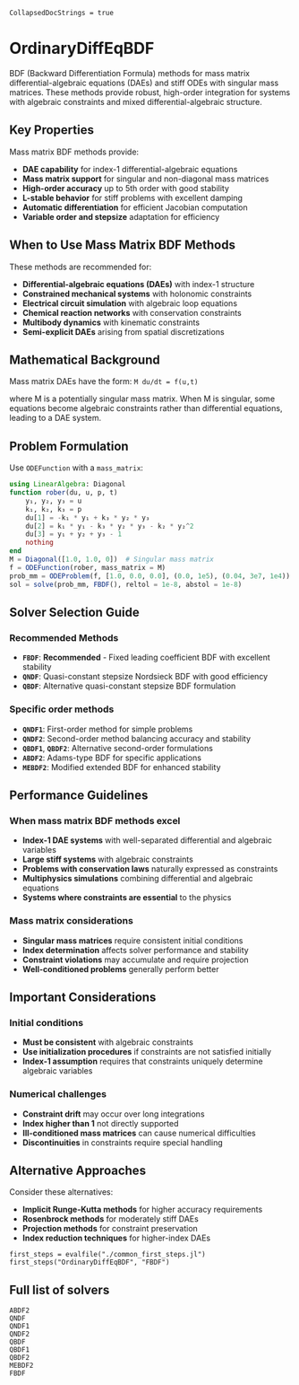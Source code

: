 ```@meta
CollapsedDocStrings = true
```

# OrdinaryDiffEqBDF

BDF (Backward Differentiation Formula) methods for mass matrix differential-algebraic equations (DAEs) and stiff ODEs with singular mass matrices. These methods provide robust, high-order integration for systems with algebraic constraints and mixed differential-algebraic structure.

## Key Properties

Mass matrix BDF methods provide:

- **DAE capability** for index-1 differential-algebraic equations
- **Mass matrix support** for singular and non-diagonal mass matrices
- **High-order accuracy** up to 5th order with good stability
- **L-stable behavior** for stiff problems with excellent damping
- **Automatic differentiation** for efficient Jacobian computation
- **Variable order and stepsize** adaptation for efficiency

## When to Use Mass Matrix BDF Methods

These methods are recommended for:

- **Differential-algebraic equations (DAEs)** with index-1 structure
- **Constrained mechanical systems** with holonomic constraints
- **Electrical circuit simulation** with algebraic loop equations
- **Chemical reaction networks** with conservation constraints
- **Multibody dynamics** with kinematic constraints
- **Semi-explicit DAEs** arising from spatial discretizations

## Mathematical Background

Mass matrix DAEs have the form:
`M du/dt = f(u,t)`

where M is a potentially singular mass matrix. When M is singular, some equations become algebraic constraints rather than differential equations, leading to a DAE system.

## Problem Formulation

Use `ODEFunction` with a `mass_matrix`:

```julia
using LinearAlgebra: Diagonal
function rober(du, u, p, t)
    y₁, y₂, y₃ = u
    k₁, k₂, k₃ = p
    du[1] = -k₁ * y₁ + k₃ * y₂ * y₃
    du[2] = k₁ * y₁ - k₃ * y₂ * y₃ - k₂ * y₂^2
    du[3] = y₁ + y₂ + y₃ - 1
    nothing
end
M = Diagonal([1.0, 1.0, 0])  # Singular mass matrix
f = ODEFunction(rober, mass_matrix = M)
prob_mm = ODEProblem(f, [1.0, 0.0, 0.0], (0.0, 1e5), (0.04, 3e7, 1e4))
sol = solve(prob_mm, FBDF(), reltol = 1e-8, abstol = 1e-8)
```

## Solver Selection Guide

### Recommended Methods
- **`FBDF`**: **Recommended** - Fixed leading coefficient BDF with excellent stability
- **`QNDF`**: Quasi-constant stepsize Nordsieck BDF with good efficiency
- **`QBDF`**: Alternative quasi-constant stepsize BDF formulation

### Specific order methods
- **`QNDF1`**: First-order method for simple problems
- **`QNDF2`**: Second-order method balancing accuracy and stability
- **`QBDF1`**, **`QBDF2`**: Alternative second-order formulations
- **`ABDF2`**: Adams-type BDF for specific applications
- **`MEBDF2`**: Modified extended BDF for enhanced stability

## Performance Guidelines

### When mass matrix BDF methods excel
- **Index-1 DAE systems** with well-separated differential and algebraic variables
- **Large stiff systems** with algebraic constraints
- **Problems with conservation laws** naturally expressed as constraints
- **Multiphysics simulations** combining differential and algebraic equations
- **Systems where constraints are essential** to the physics

### Mass matrix considerations
- **Singular mass matrices** require consistent initial conditions
- **Index determination** affects solver performance and stability
- **Constraint violations** may accumulate and require projection
- **Well-conditioned problems** generally perform better

## Important Considerations

### Initial conditions
- **Must be consistent** with algebraic constraints
- **Use initialization procedures** if constraints are not satisfied initially
- **Index-1 assumption** requires that constraints uniquely determine algebraic variables

### Numerical challenges
- **Constraint drift** may occur over long integrations
- **Index higher than 1** not directly supported
- **Ill-conditioned mass matrices** can cause numerical difficulties
- **Discontinuities** in constraints require special handling

## Alternative Approaches

Consider these alternatives:
- **Implicit Runge-Kutta methods** for higher accuracy requirements
- **Rosenbrock methods** for moderately stiff DAEs
- **Projection methods** for constraint preservation
- **Index reduction techniques** for higher-index DAEs


```@eval
first_steps = evalfile("./common_first_steps.jl")
first_steps("OrdinaryDiffEqBDF", "FBDF")
```

## Full list of solvers

```@docs; canonical=false
ABDF2
QNDF
QNDF1
QNDF2
QBDF
QBDF1
QBDF2
MEBDF2
FBDF
```
